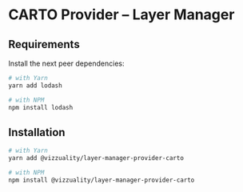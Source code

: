 # CARTO Provider – Layer Manager

## Requirements
Install the next peer dependencies: 
```sh
# with Yarn
yarn add lodash

# with NPM
npm install lodash
```


## Installation
```sh
# with Yarn
yarn add @vizzuality/layer-manager-provider-carto

# with NPM
npm install @vizzuality/layer-manager-provider-carto
```
